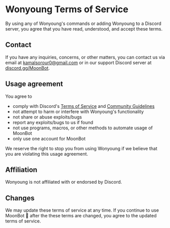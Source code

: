 # Wonyoung Terms of Service
By using any of Wonyoung's commands or adding Wonyoung to a Discord server, you agree that you have read, understood, and accept these terms.

## Contact
If you have any inquiries, concerns, or other matters, you can contact us via email at <kamalsorour0@gmail.com> or in our support Discord server at [discord.gg/MoonBot](https://discord.gg/Ra8XWz632H).

## Usage agreement
You agree to
- comply with Discord's [Terms of Service](https://discord.com/terms) and [Community Guidelines](https://discord.com/guidelines)
- not attempt to harm or interfere with Wonyoung's functionality
- not share or abuse exploits/bugs
- report any exploits/bugs to us if found
- not use programs, macros, or other methods to automate usage of MoonBot 
- only use one account for MoonBot 

We reserve the right to stop you from using Wonyoung if we believe that you are violating this usage agreement.

## Affiliation
Wonyoung is not affiliated with or endorsed by Discord.

## Changes
We may update these terms of service at any time. If you continue to use MoonBot 🌛 after the these terms are changed, you agree to the updated terms of service.
